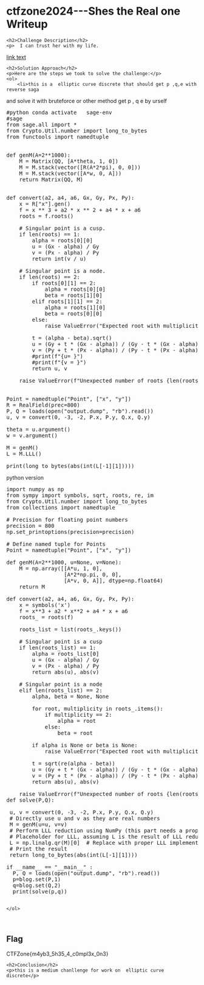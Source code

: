  

<!DOCTYPE html>
<html>
 
<body>
    <h1>ctfzone2024---Shes the Real one  Writeup </h1>

    <h2>Challenge Description</h2>
    <p>  I can trust her with my life.

<a href="https://cybersecctf.github.io/blog/2024/ctfzone2024/shes-the-real-one.zip.9296652663e664cb8042d54c718e7be6">link text</a>
</p>

    <h2>Solution Approach</h2>
    <p>Here are the steps we took to solve the challenge:</p>
    <ol> 
        <li>this is a  elliptic curve discrete that should get p ,q,e with reverse saga 
and solve it with bruteforce or other method
get p , q e by urself
<pre>
#python conda activate   sage-env 
#sage
from sage.all import *
from Crypto.Util.number import long_to_bytes
from functools import namedtuple


def genM(A=2**1000):
    M = Matrix(QQ, [A*theta, 1, 0])
    M = M.stack(vector([R(A*2*pi), 0, 0]))
    M = M.stack(vector([A*w, 0, A]))
    return Matrix(QQ, M)


def convert(a2, a4, a6, Gx, Gy, Px, Py):
    x = R["x"].gen()
    f = x ** 3 + a2 * x ** 2 + a4 * x + a6
    roots = f.roots()

    # Singular point is a cusp.
    if len(roots) == 1:
        alpha = roots[0][0]
        u = (Gx - alpha) / Gy
        v = (Px - alpha) / Py
        return int(v / u)

    # Singular point is a node.
    if len(roots) == 2:
        if roots[0][1] == 2:
            alpha = roots[0][0]
            beta = roots[1][0]
        elif roots[1][1] == 2:
            alpha = roots[1][0]
            beta = roots[0][0]
        else:
            raise ValueError("Expected root with multiplicity 2.")

        t = (alpha - beta).sqrt()
        u = (Gy + t * (Gx - alpha)) / (Gy - t * (Gx - alpha))
        v = (Py + t * (Px - alpha)) / (Py - t * (Px - alpha))
        #print(f"{u= }")
        #print(f"{v = }")
        return u, v

    raise ValueError(f"Unexpected number of roots {len(roots)}.")


Point = namedtuple("Point", ["x", "y"])
R = RealField(prec=800)
P, Q = loads(open("output.dump", "rb").read())
u, v = convert(0, -3, -2, P.x, P.y, Q.x, Q.y)

theta = u.argument()
w = v.argument()

M = genM()
L = M.LLL()

print(long_to_bytes(abs(int(L[-1][1]))))
</pre>
python version
<pre>
import numpy as np
from sympy import symbols, sqrt, roots, re, im
from Crypto.Util.number import long_to_bytes
from collections import namedtuple

# Precision for floating point numbers
precision = 800
np.set_printoptions(precision=precision)

# Define named tuple for Points
Point = namedtuple("Point", ["x", "y"])

def genM(A=2**1000, u=None, v=None):
    M = np.array([[A*u, 1, 0],
                  [A*2*np.pi, 0, 0],
                  [A*v, 0, A]], dtype=np.float64)
    return M

def convert(a2, a4, a6, Gx, Gy, Px, Py):
    x = symbols('x')
    f = x**3 + a2 * x**2 + a4 * x + a6
    roots_ = roots(f)

    roots_list = list(roots_.keys())

    # Singular point is a cusp
    if len(roots_list) == 1:
        alpha = roots_list[0]
        u = (Gx - alpha) / Gy
        v = (Px - alpha) / Py
        return abs(u), abs(v)

    # Singular point is a node
    elif len(roots_list) == 2:
        alpha, beta = None, None

        for root, multiplicity in roots_.items():
            if multiplicity == 2:
                alpha = root
            else:
                beta = root

        if alpha is None or beta is None:
            raise ValueError("Expected root with multiplicity 2.")

        t = sqrt(re(alpha - beta))
        u = (Gy + t * (Gx - alpha)) / (Gy - t * (Gx - alpha))
        v = (Py + t * (Px - alpha)) / (Py - t * (Px - alpha))
        return abs(u), abs(v)

    raise ValueError(f"Unexpected number of roots {len(roots_list)}.")
def solve(P,Q):

 u, v = convert(0, -3, -2, P.x, P.y, Q.x, Q.y)
 # Directly use u and v as they are real numbers
 M = genM(u=u, v=v)
 # Perform LLL reduction using NumPy (this part needs a proper LLL implementation, which isn't directly available in NumPy)
 # Placeholder for LLL, assuming L is the result of LLL reduction
 L = np.linalg.qr(M)[0]  # Replace with proper LLL implementation
 # Print the result
 return long_to_bytes(abs(int(L[-1][1])))

if __name__ == "__main__" :
  P, Q = loads(open("output.dump", "rb").read())
  p=blog.set(P,1)
  q=blog.set(Q,2)
  print(solve(p,q))

</pre>
    </ol>
<br>
    <h2>Flag</h2>
    <p class="flag">CTFZone{m4yb3_5h35_4_c0mpl3x_0n3}
</p>

    <h2>Conclusion</h2>
    <p>this is a medium chanllenge for work on  elliptic curve discrete</p>

</body>
</html>
